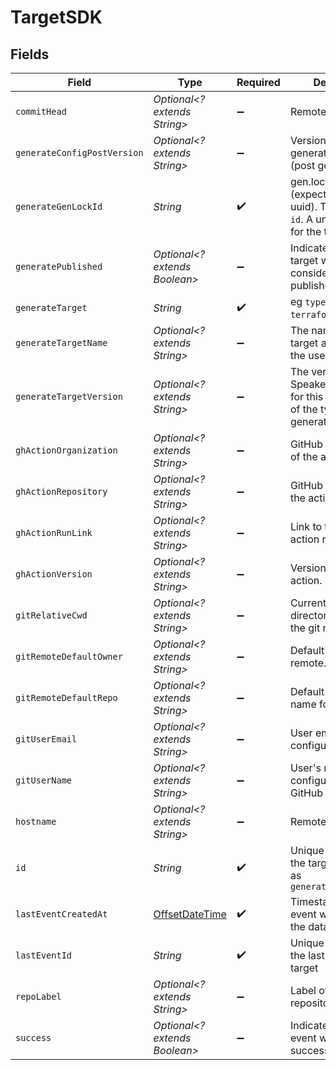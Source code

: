 # TargetSDK


## Fields

| Field                                                                                      | Type                                                                                       | Required                                                                                   | Description                                                                                |
| ------------------------------------------------------------------------------------------ | ------------------------------------------------------------------------------------------ | ------------------------------------------------------------------------------------------ | ------------------------------------------------------------------------------------------ |
| `commitHead`                                                                               | *Optional<? extends String>*                                                               | :heavy_minus_sign:                                                                         | Remote commit ID.                                                                          |
| `generateConfigPostVersion`                                                                | *Optional<? extends String>*                                                               | :heavy_minus_sign:                                                                         | Version of the generated target (post generation)                                          |
| `generateGenLockId`                                                                        | *String*                                                                                   | :heavy_check_mark:                                                                         | gen.lock ID (expected to be a uuid). The same as `id`. A unique identifier for the target. |
| `generatePublished`                                                                        | *Optional<? extends Boolean>*                                                              | :heavy_minus_sign:                                                                         | Indicates whether the target was considered published.                                     |
| `generateTarget`                                                                           | *String*                                                                                   | :heavy_check_mark:                                                                         | eg `typescript`, `terraform`, `python`                                                     |
| `generateTargetName`                                                                       | *Optional<? extends String>*                                                               | :heavy_minus_sign:                                                                         | The name of the target as defined by the user.                                             |
| `generateTargetVersion`                                                                    | *Optional<? extends String>*                                                               | :heavy_minus_sign:                                                                         | The version of the Speakeasy generator for this target eg v2 of the typescript generator.  |
| `ghActionOrganization`                                                                     | *Optional<? extends String>*                                                               | :heavy_minus_sign:                                                                         | GitHub organization of the action.                                                         |
| `ghActionRepository`                                                                       | *Optional<? extends String>*                                                               | :heavy_minus_sign:                                                                         | GitHub repository of the action.                                                           |
| `ghActionRunLink`                                                                          | *Optional<? extends String>*                                                               | :heavy_minus_sign:                                                                         | Link to the GitHub action run.                                                             |
| `ghActionVersion`                                                                          | *Optional<? extends String>*                                                               | :heavy_minus_sign:                                                                         | Version of the GitHub action.                                                              |
| `gitRelativeCwd`                                                                           | *Optional<? extends String>*                                                               | :heavy_minus_sign:                                                                         | Current working directory relative to the git root.                                        |
| `gitRemoteDefaultOwner`                                                                    | *Optional<? extends String>*                                                               | :heavy_minus_sign:                                                                         | Default owner for git remote.                                                              |
| `gitRemoteDefaultRepo`                                                                     | *Optional<? extends String>*                                                               | :heavy_minus_sign:                                                                         | Default repository name for git remote.                                                    |
| `gitUserEmail`                                                                             | *Optional<? extends String>*                                                               | :heavy_minus_sign:                                                                         | User email from git configuration.                                                         |
| `gitUserName`                                                                              | *Optional<? extends String>*                                                               | :heavy_minus_sign:                                                                         | User's name from git configuration. (not GitHub username)                                  |
| `hostname`                                                                                 | *Optional<? extends String>*                                                               | :heavy_minus_sign:                                                                         | Remote hostname.                                                                           |
| `id`                                                                                       | *String*                                                                                   | :heavy_check_mark:                                                                         | Unique identifier of the target the same as `generate_gen_lock_id`                         |
| `lastEventCreatedAt`                                                                       | [OffsetDateTime](https://docs.oracle.com/javase/8/docs/api/java/time/OffsetDateTime.html)  | :heavy_check_mark:                                                                         | Timestamp when the event was created in the database.                                      |
| `lastEventId`                                                                              | *String*                                                                                   | :heavy_check_mark:                                                                         | Unique identifier of the last event for the target                                         |
| `repoLabel`                                                                                | *Optional<? extends String>*                                                               | :heavy_minus_sign:                                                                         | Label of the git repository.                                                               |
| `success`                                                                                  | *Optional<? extends Boolean>*                                                              | :heavy_minus_sign:                                                                         | Indicates whether the event was successful.                                                |